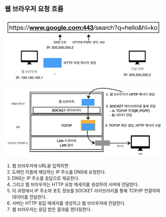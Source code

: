 ## 웹 브라우저 요청 흐름

![img](https://github.com/dilmah0203/TIL/blob/main/Image/Web%20Browser.png)

![img3](https://github.com/dilmah0203/TIL/blob/main/Image/Web%20Browser3.png)

1. 웹 브라우저에 URL을 입력하면
2. 도메인 이름에 해당하는 IP 주소를 DNS에 요청한다.
3. DNS는 IP 주소를 응답으로 제공한다. 
4. 그리고 웹 브라우저는 HTTP 요청 메세지를 생성하여 서버에 전달한다.
5. 이 과정에서 IP 주소와 포트 정보를 SOCKET 라이브러리를 통해 TCP/IP 연결하여 데이터를 전달한다.
6. 서버는 HTTP 응답 메세지를 생성하고 웹 브라우저에 전달한다.
7. 웹 브라우저는 응답 받은 결과를 렌더링한다.

